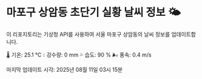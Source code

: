 
# 마포구 상암동 초단기 실황 날씨 정보 🌤️

이 리포지토리는 기상청 API를 사용하여 서울 마포구 상암동의 날씨 정보를 업데이트합니다. 

🌡️ 기온: 25.1 ℃
💧 강수량: 0 mm
💦 습도: 90 %
🌬️ 풍속: 0.4 m/s

마지막 업데이트 시각: 2025년 08월 11일 03시 15분    

